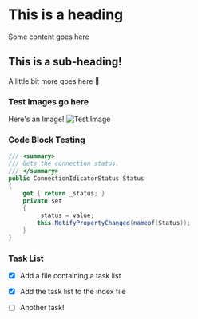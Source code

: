 # This is a heading
Some content goes here
## This is a sub-heading!
A little bit more goes here 🦖
### Test Images go here
Here's an Image!
![Test Image](https://user-images.githubusercontent.com/2401223/182945849-f9d7faef-48d3-4ea3-8305-c9756097b1a9.png)

### Code Block Testing
``` csharp
/// <summary>
/// Gets the connection status.
/// </summary>
public ConnectionIdicatorStatus Status
{
    get { return _status; }
    private set
    {
        _status = value;
        this.NotifyPropertyChanged(nameof(Status));
    }
}
```
### Task List
- [x] Add a file containing a task list
- [x] Add the task list to the index file
- [ ] Another task!
 
